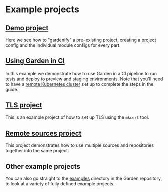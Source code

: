 # Example projects

## [Demo project](./demo-project.md)

Here we see how to "gardenify" a pre-existing project, creating a project config and the individual module configs for every part.

## [Using Garden in CI](./using-garden-in-ci.md)

In this example we demonstrate how to use Garden in a CI pipeline to run tests and deploy to preview and staging environments. Note that you'll need to have a [remote Kubernetes cluster](../using-garden/remote-kubernetes.md) set up to complete the steps in the guide.

## [TLS project](./tls-project.md)

This is an example project of how to set up TLS using the `mkcert` tool.

## [Remote sources project](./remote-sources.md)

This project demonstrates how to use multiple sources and repositories together into the same project.

## Other example projects

You can also go straight to the [examples](https://github.com/garden-io/garden/tree/v0.10.3/examples) directory in the
Garden repository, to look at a variety of fully defined example projects.
